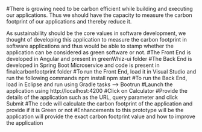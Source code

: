 #There is growing need to be carbon efficient while building and executing our applications.
Thus we should have the capacity to measure the carbon footprint of our applications and thereby reduce it. 

As sustainability should be the core values in software development, we thought of developing this application to measure the carbon footprint in software applications and thus would be able to stamp whether the application can be considered as green software or not.
#The Front End is developed in Angular and present in greenWhiz-ui folder
#The Back End is developed in Spring Boot Microservice and code is present in finalcarbonfootprint folder
#To run the Front End, load it in Visual Studio and run the following commands
npm install 
npm start
#To run the Back End, load in Eclipse and run using Gradle tasks --> Bootrun
#Launch the application using http://localhost:4200
#Click on Calculator
#Provide the details of the application such as the URL, query parameter and click Submit
#The code will calculate the carbon footprint of the application and provide if it is Green or not
#Enhancements to this prototype will be the application will provide the exact carbon footprint value and how to improve the application
